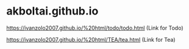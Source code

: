 # akboltai.github.io
https://ivanzolo2007.github.io/%20html/todo/todo.html  (Link for Todo)

https://ivanzolo2007.github.io/%20html/TEA/tea.html  (Link for Tea)
